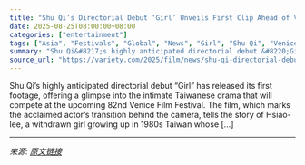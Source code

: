 ```yaml
---
title: "Shu Qi’s Directorial Debut ‘Girl’ Unveils First Clip Ahead of Venice Competition (EXCLUSIVE)"
date: 2025-08-25T08:00:00+08:00
categories: ["entertainment"]
tags: ["Asia", "Festivals", "Global", "News", "Girl", "Shu Qi", "Venice Film Festival"]
summary: "Shu Qi&#8217;s highly anticipated directorial debut &#8220;Girl&#8221; has released its first footage, offering a glimpse into the intimate Taiwanese drama that will compete at the upcoming 82nd Venic"
source_url: "https://variety.com/2025/film/news/shu-qi-directorial-debut-girl-first-clip-venice-1236495788/"
---
```


Shu Qi&#8217;s highly anticipated directorial debut &#8220;Girl&#8221; has released its first footage, offering a glimpse into the intimate Taiwanese drama that will compete at the upcoming 82nd Venice Film Festival. The film, which marks the acclaimed actor&#8217;s transition behind the camera, tells the story of Hsiao-lee, a withdrawn girl growing up in 1980s Taiwan whose [&#8230;]

---

*来源: [原文链接](https://variety.com/2025/film/news/shu-qi-directorial-debut-girl-first-clip-venice-1236495788/)*
